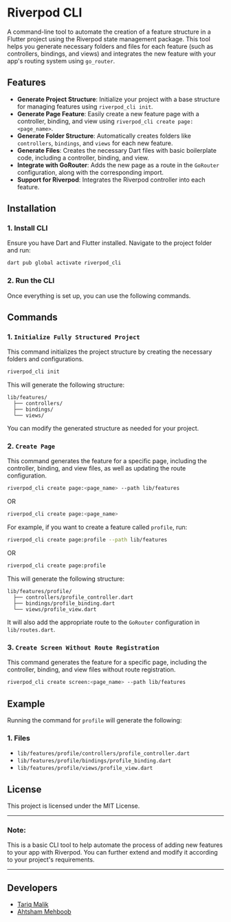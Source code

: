 
# Riverpod CLI

A command-line tool to automate the creation of a feature structure in a Flutter project using the Riverpod state management package. This tool helps you generate necessary folders and files for each feature (such as controllers, bindings, and views) and integrates the new feature with your app's routing system using `go_router`.

## Features

- **Generate Project Structure**: Initialize your project with a base structure for managing features using `riverpod_cli init`.
- **Generate Page Feature**: Easily create a new feature page with a controller, binding, and view using `riverpod_cli create page:<page_name>`.
- **Generate Folder Structure**: Automatically creates folders like `controllers`, `bindings`, and `views` for each new feature.
- **Generate Files**: Creates the necessary Dart files with basic boilerplate code, including a controller, binding, and view.
- **Integrate with GoRouter**: Adds the new page as a route in the `GoRouter` configuration, along with the corresponding import.
- **Support for Riverpod**: Integrates the Riverpod controller into each feature.

## Installation

### 1. Install CLI

Ensure you have Dart and Flutter installed. Navigate to the project folder and run:

```bash
dart pub global activate riverpod_cli
```


### 2. Run the CLI

Once everything is set up, you can use the following commands.


## Commands

### 1. `Initialize Fully Structured Project`

This command initializes the project structure by creating the necessary folders and configurations.

```bash
riverpod_cli init
```

This will generate the following structure:

```
lib/features/
  ├── controllers/
  ├── bindings/
  └── views/
```

You can modify the generated structure as needed for your project.

### 2. `Create Page`

This command generates the feature for a specific page, including the controller, binding, and view files, as well as updating the route configuration.

```bash
riverpod_cli create page:<page_name> --path lib/features
```

OR

```bash
riverpod_cli create page:<page_name>
```

For example, if you want to create a feature called `profile`, run:

```bash
riverpod_cli create page:profile --path lib/features
```

OR

```bash
riverpod_cli create page:profile
```

This will generate the following structure:

```
lib/features/profile/
  ├── controllers/profile_controller.dart
  ├── bindings/profile_binding.dart
  └── views/profile_view.dart
```

It will also add the appropriate route to the `GoRouter` configuration in `lib/routes.dart`.


### 3. `Create Screen Without Route Registration`

This command generates the feature for a specific page, including the controller, binding, and view files without route registration.

```bash
riverpod_cli create screen:<page_name> --path lib/features
```

## Example

Running the command for `profile` will generate the following:

### 1. Files

- `lib/features/profile/controllers/profile_controller.dart`
- `lib/features/profile/bindings/profile_binding.dart`
- `lib/features/profile/views/profile_view.dart`


## License

This project is licensed under the MIT License.

---

### **Note:**  
This is a basic CLI tool to help automate the process of adding new features to your app with Riverpod. You can further extend and modify it according to your project's requirements.

---

## Developers

- [Tariq Malik](https://github.com/tariqarbi03)
- [Ahtsham Mehboob](https://github.com/Ahtsham0715)

